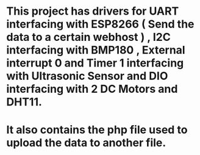 # This project has drivers for UART interfacing with ESP8266 ( Send the data to a certain webhost ) , I2C interfacing with BMP180 , External interrupt 0 and Timer 1 interfacing with Ultrasonic Sensor and DIO interfacing with 2 DC Motors and DHT11.
# It also contains the php file used to upload the data to another file.
